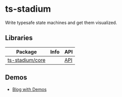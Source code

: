 # ts-stadium

Write typesafe state machines and get them visualized.

## Libraries

| Package                                                                         | Info | API                                                                     |
| ------------------------------------------------------------------------------- | ---- | ----------------------------------------------------------------------- |
| [ts-stadium/core](https://github.com/no-day/ts-stadium/tree/main/packages/core) |      | [API](https://no-day.github.io/ts-stadium/docs/@ts-stadium/core/latest) |

## Demos

- [Blog with Demos](https://no-day.github.io/ts-stadium/demo)
